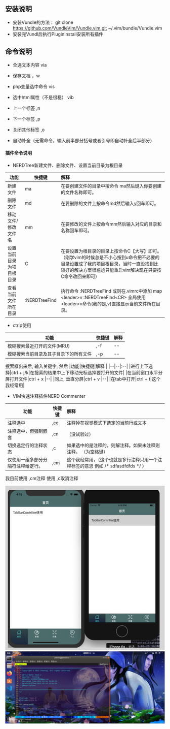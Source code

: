 ## 安装说明
- 安装Vundle的方法： git clone https://github.com/VundleVim/Vundle.vim.git ~/.vim/bundle/Vundle.vim
- 安装完Vundl后执行PluginInstall安装所有插件
## 命令说明
- 全选文本内容 via
- 保存文档 ，w
- php变量选中命令 vis
- 选中html属性（不是很稳） vib 
- 上一个标签 ,n 
- 下一个标签 ,p
- 关闭其他标签 ,o

- 自动补全（无需命令，输入前半部分括号或者引号即自动补全后半部分）

#### 插件命令说明
- NERDTree新建文件、删除文件、设置当前目录为根目录


|功能|快捷键|解释 |
|--|--|:--|
|新建文件|ma|在要创建文件的目录中按命令 ma然后键入你要创建的文件名称即可。|
|删除文件|md|在要删除的文件上按命令md然后输入y回车即可。|
|移动文件/修改文件名|mm|在要修改的文件上按命令mm然后输入对应的目录和名称回车即可。|
|设置当前目录为项目根目录|C|在要设置为根目录的目录上按命令C【大写】即可。（刚学vim的时候总是不小心按到u命令把不必要的目录设置成了我的项目根目录，当时一直没找到比较好的解决方案很尴尬只能重启vim解决现在只要按C命令改回来即可）|
|查看当前文件所在目录|:NERDTreeFind|执行命令 :NERDTreeFind 或则在.vimrc中添加  map \<leader\>v \:NERDTreeFind\<CR\>  全局使用 \<leader\>v命令(我的是,v)直接显示当前文件所在目录。|


- ctrlp使用

|功能|快捷键|解释 |
|--|--|:--|
|模糊搜索最近打开的文件(MRU)|,-f|--|
|模糊搜索当前目录及其子目录下的所有文件|,-p|--|-


搜索框出来后, 输入关键字, 然后
|功能|快捷键|解释 |
|--|--|:--|
|进行上下选择|ctrl + j/k|在搜索的结果中上下移动光标选择要打开的文件|
|在当前窗口水平分屏打开文件|ctrl + x |--|
|同上, 垂直分屏|ctrl + v  |--|
|在tab中打开|ctrl + t|这个我经常用|

- VIM快速注释插件NERD Commenter 

|功能|快捷键|解释 |
|--|--|:--|
|注释选中|,cc |注释掉在视觉模式下选定的当前行或文本|
|注释选中，但强制嵌套|,cn|（没试验过）|
|切换选定行的注释状态|,c<space> |如果选中的是注释的，则解注释。如果未注释则注释。 （<space>为空格键）|
|仅使用一组多部分分隔符注释给定行。|,cm|这个我经常用，（这个也就是多行注释只用一个注释标签的意思 例如 /* sdfasdfdfds */ ） |

我目前使用 ,cm注释 使用 ,c<space>取消注释
 
 
 
![Image](https://raw.githubusercontent.com/lulushen/SwiftNotes/master/image/1.png)
![Image](https://github.com/Yimning/vimrc_myConfiguration/blob/master/images/1.png)

